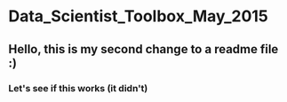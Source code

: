 # Data_Scientist_Toolbox_May_2015
## Hello, this is my second change to a readme file :)
### Let's see if this works (it didn't)
